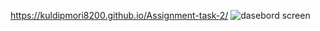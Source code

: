 https://kuldipmori8200.github.io/Assignment-task-2/
![dasebord screen](https://github.com/user-attachments/assets/1cf810e6-5e9a-4ccc-8815-6871273281eb)
